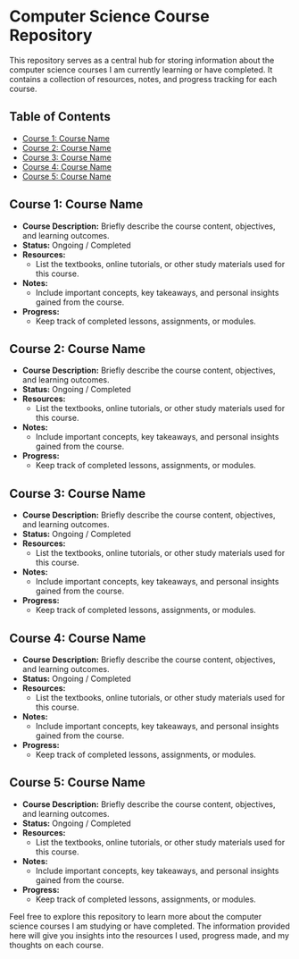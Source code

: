 # Computer Science Course Repository

This repository serves as a central hub for storing information about the computer science courses I am currently learning or have completed. It contains a collection of resources, notes, and progress tracking for each course.

## Table of Contents

- [Course 1: Course Name](#course-1-course-name)
- [Course 2: Course Name](#course-2-course-name)
- [Course 3: Course Name](#course-3-course-name)
- [Course 4: Course Name](#course-4-course-name)
- [Course 5: Course Name](#course-5-course-name)

## Course 1: Course Name

- **Course Description:** Briefly describe the course content, objectives, and learning outcomes.
- **Status:** Ongoing / Completed
- **Resources:**
  - List the textbooks, online tutorials, or other study materials used for this course.
- **Notes:**
  - Include important concepts, key takeaways, and personal insights gained from the course.
- **Progress:**
  - Keep track of completed lessons, assignments, or modules.

## Course 2: Course Name

- **Course Description:** Briefly describe the course content, objectives, and learning outcomes.
- **Status:** Ongoing / Completed
- **Resources:**
  - List the textbooks, online tutorials, or other study materials used for this course.
- **Notes:**
  - Include important concepts, key takeaways, and personal insights gained from the course.
- **Progress:**
  - Keep track of completed lessons, assignments, or modules.

## Course 3: Course Name

- **Course Description:** Briefly describe the course content, objectives, and learning outcomes.
- **Status:** Ongoing / Completed
- **Resources:**
  - List the textbooks, online tutorials, or other study materials used for this course.
- **Notes:**
  - Include important concepts, key takeaways, and personal insights gained from the course.
- **Progress:**
  - Keep track of completed lessons, assignments, or modules.

## Course 4: Course Name

- **Course Description:** Briefly describe the course content, objectives, and learning outcomes.
- **Status:** Ongoing / Completed
- **Resources:**
  - List the textbooks, online tutorials, or other study materials used for this course.
- **Notes:**
  - Include important concepts, key takeaways, and personal insights gained from the course.
- **Progress:**
  - Keep track of completed lessons, assignments, or modules.

## Course 5: Course Name

- **Course Description:** Briefly describe the course content, objectives, and learning outcomes.
- **Status:** Ongoing / Completed
- **Resources:**
  - List the textbooks, online tutorials, or other study materials used for this course.
- **Notes:**
  - Include important concepts, key takeaways, and personal insights gained from the course.
- **Progress:**
  - Keep track of completed lessons, assignments, or modules.

Feel free to explore this repository to learn more about the computer science courses I am studying or have completed. The information provided here will give you insights into the resources I used, progress made, and my thoughts on each course.
